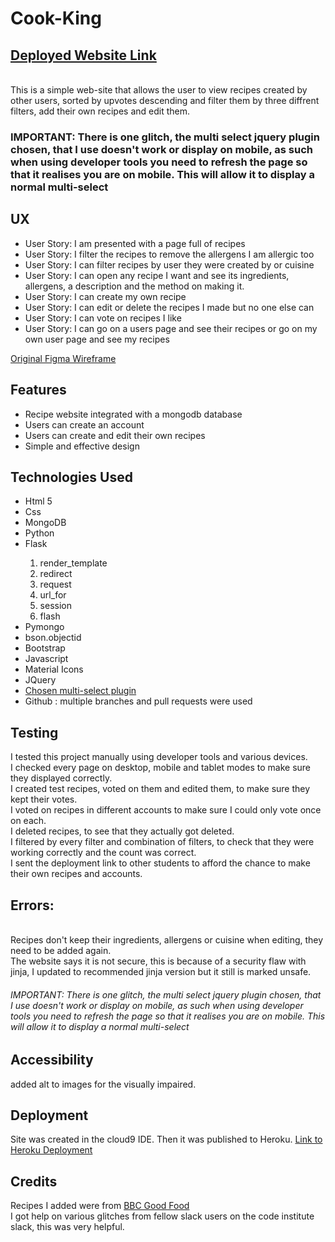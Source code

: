 <H1>Cook-King</H1>
<h2><a href="http://cooking-app-doug.herokuapp.com/add_recipe" target="_blank">Deployed Website Link</a></h2>
<br>
This is a simple web-site that allows the user to view recipes created by other users, sorted by upvotes descending and filter them by three diffrent filters, add their own recipes and edit them.
<h3>IMPORTANT: There is one glitch, the multi select jquery plugin chosen, that I use doesn't work or display on mobile, 
as such when using developer tools you need to refresh the page so that it realises you are on mobile. This will allow it to display a normal multi-select</h3>
<H2>UX</h2>

<ul> 
<li>User Story: I am presented with a page full of recipes</li> 
<li>User Story: I filter the recipes to remove the allergens I am allergic too</li> 
<li>User Story: I can filter recipes by user they were created by or cuisine</li> 
<li>User Story: I can open any recipe I want and see its ingredients, allergens, a description and the method on making it.</li> 
<li>User Story: I can create my own recipe</li> 
<li>User Story: I can edit or delete the recipes I made but no one else can</li> 
<li>User Story: I can vote on recipes I like</li> 
<li>User Story: I can go on a users page and see their recipes or go on my own user page and see my recipes</li> 
</ul>

<a href="https://www.figma.com/file/dfXxW1Q4bMgBqKVG6HSRXJnQ/Untitled?node-id=0%3A1" target="_blank">Original Figma Wireframe</a>

<h2> Features </h2>

<ul> 
<li>Recipe website integrated with a mongodb database</li> 
<li>Users can create an account</li> 
<li>Users can create and edit their own recipes</li> 
<li>Simple and effective design</li> 
</ul>

<h2>Technologies Used</h2>

<ul> <li>Html 5</li> 
<li>Css</li> 
<li>MongoDB</li>
<li>Python</li>
<li>Flask</li>
<ol>
<li>render_template</li>
<li>redirect</li>
<li>request</li>
<li>url_for</li> 
<li>session</li>
<li>flash</li>
</ol>
<li>Pymongo</li>
<li>bson.objectid</li>
<li>Bootstrap</li>
<li>Javascript</li>
<li>Material Icons</li>
<li>JQuery</li> 
<a href="https://harvesthq.github.io/chosen/" target="_blank"><li>Chosen multi-select plugin</li></a>
<li> Github : multiple branches and pull requests were used</li>
</ul>

<h2>Testing</h2> 
I tested this project manually using developer tools and various devices.
<br>
I checked every page on desktop, mobile and tablet modes to make sure they displayed correctly.
<br>
I created test recipes, voted on them and edited them, to make sure they kept their votes.
<br>
I voted on recipes in different accounts to make sure I could only vote once on each.
<br>
I deleted recipes, to see that they actually got deleted.
<br>
I filtered by every filter and combination of filters, to check that they were working correctly and the count was correct.
<br>
I sent the deployment link to other students to afford the chance to make their own recipes and accounts.
<br>
<h2>Errors:</h2>
<br>
Recipes don't keep their ingredients, allergens or cuisine when editing, they need to be added again.<br>
The website says it is not secure, this is because of a security flaw with jinja, I updated to recommended jinja version but it still is marked unsafe.
<h6>IMPORTANT: There is one glitch, the multi select jquery plugin chosen, that I use doesn't work or display on mobile, 
as such when using developer tools you need to refresh the page so that it realises you are on mobile. This will allow it to display a normal multi-select</h6>
<h2>Accessibility</h2>
added alt to images for the visually impaired.

<h2>Deployment</h2> Site was created in the cloud9 IDE. Then it was published to Heroku. <a href="http://cooking-app-doug.herokuapp.com/add_recipe" target="_blank">Link to Heroku Deployment</a>

<h2>Credits</h2> 
Recipes I added were from <a href="https://www.bbcgoodfood.com/recipes" target="_blank">BBC Good Food</a> 
<br> 
I got help on various glitches from fellow slack users on the code institute slack, this was very helpful.